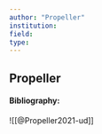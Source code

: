 ```yaml
---
author: "Propeller"
institution:
field:
type:
---
```


## Propeller
#### Bibliography:

![[@Propeller2021-ud]]